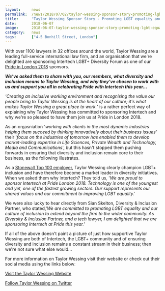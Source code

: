 ```yaml
---
layout: 	news
permalink:	/news/2018/07/02/taylor-wessing-sponsor-story-promoting-lgbt-equality-and-our-culture-of-inclusion
title:		"Taylor Wessing Sponsor Story - Promoting LGBT equality and our culture of inclusion..."
date:		2018-06-07
image: 		2018-06-07-taylor-wessing-sponsor-story-promoting-lgbt-equality-and-our-culture-of-inclusion.jpg
category:	news
tags:		["4-5 Bonhill Street, London"]
---
```


With over 1100 lawyers in 32 offices around the world, Taylor Wessing are a leading full-service international law firm, and an organisation that we're delighted are sponsoring Intertech LGBT+ Diversity Forum as one of our <a href="https://prideinlondon.org/">Pride in London 2018</a> sponsors. 

<i><b>We've asked them to share with you, our members, what diversity and inclusion means to Taylor Wessing, and why they've chosen to work with us and support you all in celebrating Pride with Intertech this year...</b></i>

<i>'Creating an inclusive working environment and recognising the value our people bring to Taylor Wessing is at the heart of our culture; it's what makes Taylor Wessing a great place to work.</i>' is a rather perfect way of explaining why Taylor Wessing has committed to sponsoring Intertech and why we're so pleased to have them join us at Pride in London 2018. 

As an orgasniation '<i>working with clients in the most dynamic industries helping them succeed by thinking innovatively about their business issues</i>' their '<i>focus on the industries of tomorrow has enabled them to develop market-leading expertise in Life Sciences, Private Wealth and Technology, Media and Communications</i>', but this hasn't stopped them pushing forwards in ensuring that diversity and inclusion remain core to their business, as the following illustrates.

As a <a href="https://www.stonewall.org.uk/full-list-top-100-employers-2018">Stonewall Top 100 employer</a>, Taylor Wessing clearly champion LGBT+ inclusion and have therefore become a market leader in diversity initiatives. When we asked them why Intertech? They told us, '<i>We are proud to sponsor Intertech at Pride London 2018. Technology is one of the youngest and yet, one of the fastest growing sectors. Our support represents our shared values and our commitment to improving LGBT equality.'</i>

We were also lucky to hear directly from Sian Skelton, Diversity & Inclusion Partner, who stated,'<i>We are committed to promoting LGBT equality and our culture of inclusion to extend beyond the firm to the wider community. As Diversity & Inclusion Partner, and a tech lawyer, I am delighted that we are sponsoring Intertech at Pride this year.'</i>

If all of the above doesn't paint a picture of just how supportive Taylor Wessing are both of Intertech, the LGBT+ community and of ensuring diversity and inclusion remains a constant stream in their business; then we're not sure what else would...

For more information on Taylor Wessing visit their website or check out their social media using the links below:

<a href="https://united-kingdom.taylorwessing.com/">Visit the Taylor Wessing Website</a>

<a href="https://twitter.com/taylorwessinguk">Follow Taylor Wessing on Twitter</a>